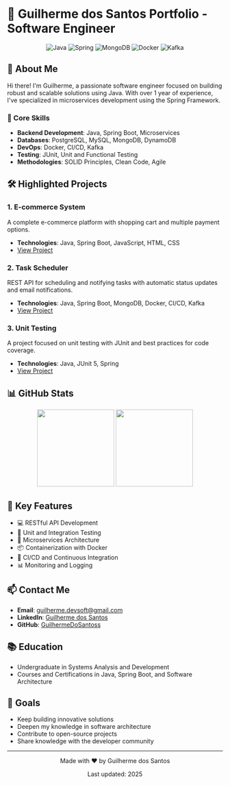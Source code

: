 # 🚀 Guilherme dos Santos Portfolio - Software Engineer

<div align="center">
  <img src="https://img.shields.io/badge/Java-ED8B00?style=for-the-badge&logo=java&logoColor=white" alt="Java"/>
  <img src="https://img.shields.io/badge/Spring-6DB33F?style=for-the-badge&logo=spring&logoColor=white" alt="Spring"/>
  <img src="https://img.shields.io/badge/MongoDB-4EA94B?style=for-the-badge&logo=mongodb&logoColor=white" alt="MongoDB"/>
  <img src="https://img.shields.io/badge/Docker-2496ED?style=for-the-badge&logo=docker&logoColor=white" alt="Docker"/>
  <img src="https://img.shields.io/badge/Kafka-231F20?style=for-the-badge&logo=apache-kafka&logoColor=white" alt="Kafka"/>
</div>

## 👋 About Me

Hi there! I'm Guilherme, a passionate software engineer focused on building robust and scalable solutions using Java. With over 1 year of experience, I've specialized in microservices development using the Spring Framework.

### 🎯 Core Skills

- **Backend Development**: Java, Spring Boot, Microservices  
- **Databases**: PostgreSQL, MySQL, MongoDB, DynamoDB  
- **DevOps**: Docker, CI/CD, Kafka  
- **Testing**: JUnit, Unit and Functional Testing  
- **Methodologies**: SOLID Principles, Clean Code, Agile  

## 🛠️ Highlighted Projects

### 1. E-commerce System  
A complete e-commerce platform with shopping cart and multiple payment options.  
- **Technologies**: Java, Spring Boot, JavaScript, HTML, CSS  
- [View Project](https://github.com/GuilhermeDoSantoss/ProjetoEcommerce)

### 2. Task Scheduler  
REST API for scheduling and notifying tasks with automatic status updates and email notifications.  
- **Technologies**: Java, Spring Boot, MongoDB, Docker, CI/CD, Kafka  
- [View Project](https://github.com/GuilhermeDoSantoss/agendador-tarefas)

### 3. Unit Testing  
A project focused on unit testing with JUnit and best practices for code coverage.  
- **Technologies**: Java, JUnit 5, Spring  
- [View Project](https://github.com/GuilhermeDoSantoss/testeunitarios-junit5)

## 📊 GitHub Stats

<div align="center">
  <img height="180em" src="https://github-readme-stats.vercel.app/api?username=GuilhermeDoSantoss&show_icons=true&theme=dracula&include_all_commits=true&count_private=true"/>
  <img height="180em" src="https://github-readme-stats.vercel.app/api/top-langs/?username=GuilhermeDoSantoss&layout=compact&langs_count=7&theme=dracula"/>
</div>

## 🌟 Key Features

- 💻 RESTful API Development  
- 🧪 Unit and Integration Testing  
- 🚀 Microservices Architecture  
- 📦 Containerization with Docker  
- 🔄 CI/CD and Continuous Integration  
- 📊 Monitoring and Logging  

## 📫 Contact Me

- **Email**: guilherme.devsoft@gmail.com  
- **LinkedIn**: [Guilherme dos Santos](https://www.linkedin.com/in/guilhermedevjava/)  
- **GitHub**: [GuilhermeDoSantoss](https://github.com/GuilhermeDoSantoss)

## 📚 Education

- Undergraduate in Systems Analysis and Development  
- Courses and Certifications in Java, Spring Boot, and Software Architecture

## 🎯 Goals

- Keep building innovative solutions  
- Deepen my knowledge in software architecture  
- Contribute to open-source projects  
- Share knowledge with the developer community

---

<div align="center">
  <p>Made with ❤️ by Guilherme dos Santos</p>
  <p>Last updated: 2025</p>
</div>
